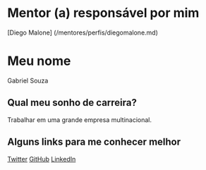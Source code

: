 # Mentor (a) responsável por mim
[Diego Malone] (/mentores/perfis/diegomalone.md)

# Meu nome
Gabriel Souza

## Qual meu sonho de carreira?
Trabalhar em uma grande empresa multinacional.

## Alguns links para me conhecer melhor
[Twitter](https://twitter.com/gabriels0uzaa)
[GitHub](https://gitbub.com/gabrielsouzaa)
[LinkedIn](https://br.linkedin.com/in/gabriel-souza-48735b82)
